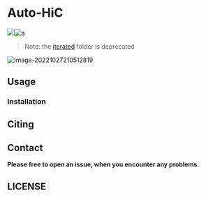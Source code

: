 # Auto-HiC

![](https://img.shields.io/badge/release-v0.8.8-blue)![a](https://img.shields.io/badge/license-MIT-brightgreen)

> Note: the [iterated](https://github.com/Jwindler/AutoHiC/tree/main/iterated) folder is deprecated

![image-20221027210512819](https://swindler-typora.oss-cn-chengdu.aliyuncs.com/typora_imgs/image-20221027210512819.png)



## Usage

### Installation



### 



## Citing

## Contact

**Please free to open an issue, when you encounter any problems.**



## LICENSE





